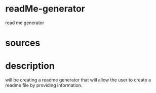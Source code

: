 # readMe-generator
read me generator 

# sources

# description
will be creating a readme generator that will allow the user to create a readme file by providing information.
